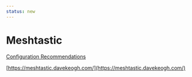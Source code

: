 ```yaml
---
status: new
---
```


# Meshtastic

[Configuration Recommendations](config)

[https://meshtastic.davekeogh.com/](https://meshtastic.davekeogh.com/)